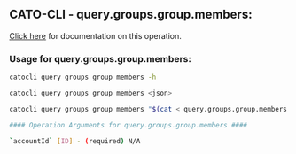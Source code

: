 
## CATO-CLI - query.groups.group.members:
[Click here](https://api.catonetworks.com/documentation/#query-query.groups.group.members) for documentation on this operation.

### Usage for query.groups.group.members:

```bash
catocli query groups group members -h

catocli query groups group members <json>

catocli query groups group members "$(cat < query.groups.group.members.json)"

#### Operation Arguments for query.groups.group.members ####

`accountId` [ID] - (required) N/A    
